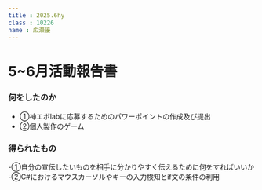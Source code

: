 ```yaml
---
title : 2025.6hy
class : 10226　
name : 広瀬優
---
```


# 5~6月活動報告書


### 何をしたのか
 - ①神エボlabに応募するためのパワーポイントの作成及び提出
 - ②個人製作のゲーム

### 得られたもの
-①自分の宣伝したいものを相手に分かりやすく伝えるために何をすればいいか
-②C#におけるマウスカーソルやキーの入力検知とif文の条件の利用
